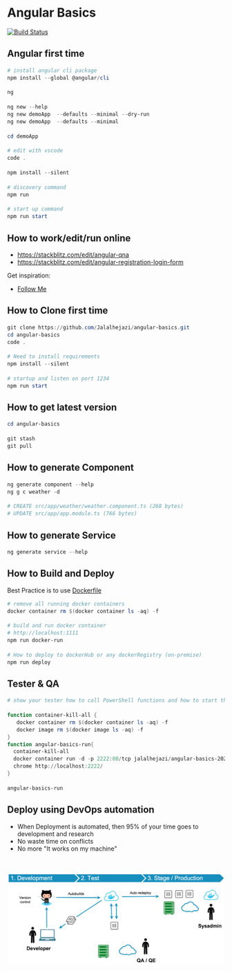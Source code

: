 # Angular Basics


[![Build Status](https://dev.azure.com/superusers-kursus/Angular-Basics/_apis/build/status/Jalalhejazi.angular-basics?branchName=master)](https://dev.azure.com/superusers-kursus/Angular-Basics/_build/latest?definitionId=142&branchName=master)


## Angular first time

```powershell
# install angular cli package
npm install --global @angular/cli

ng 

ng new --help
ng new demoApp  --defaults --minimal --dry-run 
ng new demoApp  --defaults --minimal

cd demoApp

# edit with vscode
code .

npm install --silent

# discovery command
npm run 

# start up command
npm run start
```

## How to work/edit/run online 

- https://stackblitz.com/edit/angular-qna
- https://stackblitz.com/edit/angular-registration-login-form

Get inspiration:
- [Follow Me](https://stackblitz.com/@Jalalhejazi)




## How to Clone first time

```powershell
git clone https://github.com/Jalalhejazi/angular-basics.git 
cd angular-basics
code .

# Need to install requirements
npm install --silent

# startup and listen on port 1234
npm run start
```


## How to get latest version 

```powershell
cd angular-basics

git stash
git pull
```



## How to generate Component

```powershell
ng generate component --help
ng g c weather -d

# CREATE src/app/weather/weather.component.ts (268 bytes)
# UPDATE src/app/app.module.ts (766 bytes)

```



## How to generate Service

```powershell
ng generate service --help
```


## How to Build and Deploy

Best Practice is to use [Dockerfile](dockerfile)

```powershell
# remove all running docker containers
docker container rm $(docker container ls -aq) -f

# build and run docker container
# http://localhost:1111
npm run docker-run

# How to deploy to dockerHub or any dockerRegistry (on-premise)
npm run deploy
```


## Tester & QA

```powershell
# show your tester how to call PowerShell functions and how to start the app

function container-kill-all {
   docker container rm $(docker container ls -aq) -f
   docker image rm $(docker image ls -aq) -f  
}
function angular-basics-run{
  container-kill-all
  docker container run -d -p 2222:80/tcp jalalhejazi/angular-basics-2020:latest
  chrome http://localhost:2222/
}

angular-basics-run
```


## Deploy using DevOps automation

- When Deployment is automated, then 95% of your time goes to development and research 
- No waste time on conflicts
- No more "It works on my machine"

<br>

![](src/assets/ci-cd-workflow.png)

<br>
